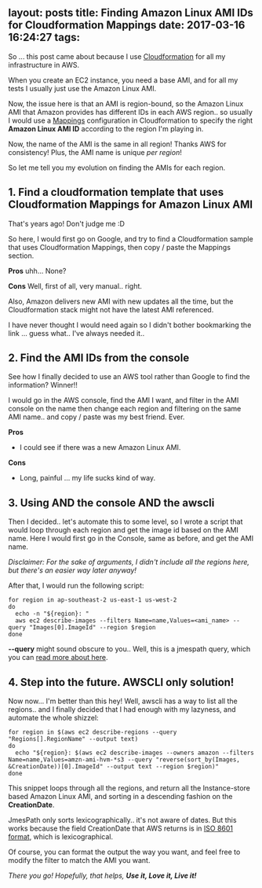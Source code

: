layout: posts
title: Finding Amazon Linux AMI IDs for Cloudformation Mappings
date: 2017-03-16 16:24:27
tags:
---

So ... this post came about because I use [Cloudformation](https://aws.amazon.com/documentation/cloudformation/) for all my infrastructure in AWS.

When you create an EC2 instance, you need a base AMI, and for all my tests I usually just use the Amazon Linux AMI.

Now, the issue here is that an AMI is region-bound, so the Amazon Linux AMI that Amazon provides has different IDs in each AWS region.. so usually I would use a [Mappings](http://docs.aws.amazon.com/AWSCloudFormation/latest/UserGuide/mappings-section-structure.html) configuration in Cloudformation to specify the right **Amazon Linux AMI ID** according to the region I'm playing in.

Now, the name of the AMI is the same in all region! Thanks AWS for consistency!
Plus, the AMI name is unique *per region*!

So let me tell you my evolution on finding the AMIs for each region.

## 1. Find a cloudformation template that uses Cloudformation Mappings for Amazon Linux AMI

That's years ago! Don't judge me :D

So here, I would first go on Google, and try to find a Cloudformation sample that uses Cloudformation Mappings, then copy / paste the Mappings section.

**Pros**
uhh... None?

**Cons**
Well, first of all, very manual.. right.

Also, Amazon delivers new AMI with new updates all the time, but the Cloudformation stack might not have the latest AMI referenced.

I have never thought I would need again so I didn't bother bookmarking the link ... guess what..
I've always needed it..

## 2. Find the AMI IDs from the console

See how I finally decided to use an AWS tool rather than Google to find the information? Winner!!

I would go in the AWS console, find the AMI I want, and filter in the AMI console on the name then change each region and filtering on the same AMI name.. and copy / paste was my best friend. Ever.

**Pros**
 * I could see if there was a new Amazon Linux AMI.

**Cons**
 * Long, painful ... my life sucks kind of way.

## 3. Using AND the console AND the awscli

Then I decided.. let's automate this to some level, so I wrote a script that would loop through each region and get the image id based on the AMI name.
Here I would first go in the Console, same as before, and get the AMI name.

*Disclaimer: For the sake of arguments, I didn't include all the regions here, but there's an easier way later anyway!*

After that, I would run the following script:

    for region in ap-southeast-2 us-east-1 us-west-2
    do
      echo -n "${region}: "
      aws ec2 describe-images --filters Name=name,Values=<ami_name> --query "Images[0].ImageId" --region $region
    done 

**--query** might sound obscure to you..
Well, this is a jmespath query, which you can [read more about here](http://jmespath.org/).

## 4. Step into the future. AWSCLI only solution!

Now now... I'm better than this hey!
Well, awscli has a way to list all the regions.. and I finally decided that I had enough with my lazyness, and automate the whole shizzel:

    for region in $(aws ec2 describe-regions --query "Regions[].RegionName" --output text)
    do
      echo "${region}: $(aws ec2 describe-images --owners amazon --filters Name=name,Values=amzn-ami-hvm-*s3 --query "reverse(sort_by(Images, &CreationDate))[0].ImageId" --output text --region $region)"
    done

This snippet loops through all the regions, and return all the Instance-store based Amazon Linux AMI, and sorting in a descending fashion on the **CreationDate**.

JmesPath only sorts lexicographically.. it's not aware of dates.
But this works because the field CreationDate that AWS returns is in [ISO 8601 format](https://www.w3.org/TR/NOTE-datetime), which is lexicographical.

Of course, you can format the output the way you want, and feel free to modify the filter to match the AMI you want.




_There you go! Hopefully, that helps, **Use it, Love it, Live it!**_
